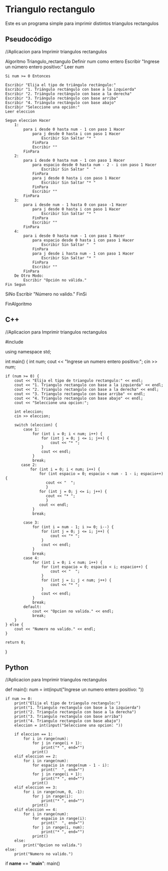 # Triangulo rectangulo

Este es un programa simple para imprimir distintos triangulos rectangulos

## Pseudocódigo

//Aplicacion para Imprimir triangulos rectangulos


Algoritmo Triangulo_rectangulo
    Definir num como entero
    Escribir "Ingrese un número entero positivo:"
    Leer num
	
	Si num >= 0 Entonces
	
    Escribir "Elija el tipo de triángulo rectángulo:"
    Escribir "1. Triángulo rectángulo con base a la izquierda"
    Escribir "2. Triángulo rectángulo con base a la derecha"
    Escribir "3. Triángulo rectángulo con base arriba"
    Escribir "4. Triángulo rectángulo con base abajo"
    Escribir "Seleccione una opción:"
    Leer eleccion
	
    Segun eleccion Hacer
        1:
            para i desde 0 hasta num - 1 con paso 1 Hacer
                para j desde 0 hasta i con paso 1 Hacer
                    Escribir Sin Saltar "* "
                FinPara
                Escribir ""
            FinPara
        2:
            para i desde 0 hasta num - 1 con paso 1 Hacer
                para espacio desde 0 hasta num - 2 - i con paso 1 Hacer
                    Escribir Sin Saltar "  "
                FinPara
                para j desde 0 hasta i con paso 1 Hacer
                    Escribir Sin Saltar "* "
                FinPara
                Escribir ""
            FinPara
        3:
            para i desde num - 1 hasta 0 con paso -1 Hacer
                para j desde 0 hasta i con paso 1 Hacer
                    Escribir Sin Saltar "* "
                FinPara
                Escribir ""
            FinPara
        4:
            para i desde 0 hasta num - 1 con paso 1 Hacer
                para espacio desde 0 hasta i con paso 1 Hacer
                    Escribir Sin Saltar "  "
                FinPara
                para j desde i hasta num - 1 con paso 1 Hacer
                    Escribir Sin Saltar "* "
                FinPara
                Escribir ""
            FinPara
        De Otro Modo:
            Escribir "Opción no válida."
    Fin Segun
	
SiNo
	Escribir "Número no valido."
FinSi

FinAlgoritmo 


## C++

//Aplicacion para Imprimir triangulos rectangulos

#include <iostream>

using namespace std;

int main() {
    int num;
    cout << "Ingrese un numero entero positivo:";
    cin >> num;
    
    if (num >= 0) {
        cout << "Elija el tipo de triangulo rectangulo:" << endl;
        cout << "1. Triangulo rectangulo con base a la izquierda" << endl;
        cout << "2. Triangulo rectangulo con base a la derecha" << endl;
        cout << "3. Triangulo rectangulo con base arriba" << endl;
        cout << "4. Triangulo rectangulo con base abajo" << endl;
        cout << "Seleccione una opcion:";
        
        int eleccion;
        cin >> eleccion;
        
        switch (eleccion) {
            case 1:
                for (int i = 0; i < num; i++) {
                    for (int j = 0; j <= i; j++) {
                        cout << "* ";
                    }
                    cout << endl;
                }
                break;
           case 2:
               for (int i = 0; i < num; i++) {
                   for (int espacio = 0; espacio < num - 1 - i; espacio++) {
                      cout << "  ";
                      }
                   for (int j = 0; j <= i; j++) {
                      cout << "* ";
                      }
                   cout << endl;
                }
                break;

            case 3:
                for (int i = num - 1; i >= 0; i--) {
                    for (int j = 0; j <= i; j++) {
                        cout << "* ";
                    }
                    cout << endl;
                }
                break;
            case 4:
                for (int i = 0; i < num; i++) {
                    for (int espacio = 0; espacio < i; espacio++) {
                        cout << "  ";
                    }
                    for (int j = i; j < num; j++) {
                        cout << "* ";
                    }
                    cout << endl;
                }
                break;
            default:
                cout << "Opcion no valida." << endl;
                break;
        }
    } else {
        cout << "Numero no valido." << endl;
    }

    return 0;
}

## Python
 

//Aplicacion para Imprimir triangulos rectangulos

def main():
    num = int(input("Ingrese un numero entero positivo: "))
    
    if num >= 0:
        print("Elija el tipo de triangulo rectangulo:")
        print("1. Triangulo rectangulo con base a la izquierda")
        print("2. Triangulo rectangulo con base a la derecha")
        print("3. Triangulo rectangulo con base arriba")
        print("4. Triangulo rectangulo con base abajo")
        eleccion = int(input("Seleccione una opcion: "))
        
        if eleccion == 1:
            for i in range(num):
                for j in range(i + 1):
                    print("* ", end="")
                print()
        elif eleccion == 2:
            for i in range(num):
                for espacio in range(num - 1 - i):
                    print("  ", end="")
                for j in range(i + 1):
                    print("* ", end="")
                print()
        elif eleccion == 3:
            for i in range(num, 0, -1):
                for j in range(i):
                    print("* ", end="")
                print()
        elif eleccion == 4:
            for i in range(num):
                for espacio in range(i):
                    print("  ", end="")
                for j in range(i, num):
                    print("* ", end="")
                print()
        else:
            print("Opcion no valida.")
    else:
        print("Numero no valido.")

if __name__ == "__main__":
    main()




